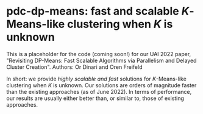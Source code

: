 # pdc-dp-means: fast and scalable $K$-Means-like clustering when $K$ is unknown
This is a placeholder for the code (coming soon!) for our UAI 2022 paper, "Revisiting DP-Means: Fast Scalable Algorithms via Parallelism and Delayed Cluster Creation".
Authors: Or Dinari and Oren Freifeld

In short: we provide  *highly scalable and fast* solutions for $K$-Means-like clustering when $K$ is unknown. Our solutions are orders of magnitude faster than the existing approaches (as of June 2022). In terms of performance, our results are usually either better than, or similar to, those of existing approaches. 
